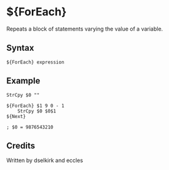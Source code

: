 # ${ForEach}

Repeats a block of statements varying the value of a variable.

## Syntax

    ${ForEach} expression

## Example

    StrCpy $0 ""

    ${ForEach} $1 9 0 - 1
        StrCpy $0 $0$1
    ${Next}

    ; $0 = 9876543210

## Credits

Written by dselkirk and eccles
